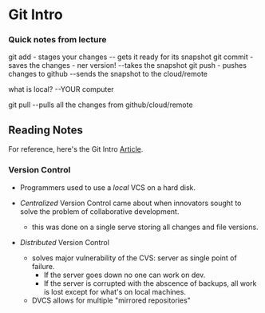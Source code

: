 # Git Intro

### Quick notes from lecture

git add - stages your changes -- gets it ready for its snapshot
git commit - saves the changes - ner version! --takes the snapshot
git push - pushes changes to github --sends the snapshot to the cloud/remote

what is local? --YOUR computer

git pull --pulls all the changes from github/cloud/remote

## Reading Notes 

For reference, here's the Git Intro [Article](https://blog.udemy.com/git-tutorial-a-comprehensive-guide/).


### Version Control

- Programmers used to use a *local* VCS on a hard disk.

- *Centralized* Version Control came about when innovators sought to solve the problem of collaborative development.
    - this was done on a single serve storing all changes and file versions.

- *Distributed* Version Control
    - solves major vulnerability of the CVS: server as single point of failure. 
        - If the server goes down no one can work on dev.
        - If the server is corrupted with the abscence of backups, all work is lost except for what's on local machines.
    - DVCS allows for multiple "mirrored repositories"